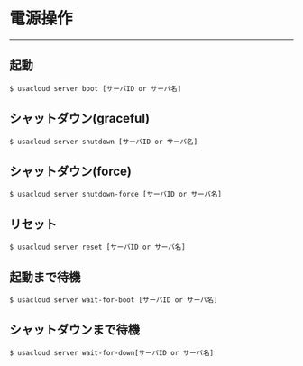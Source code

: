# 電源操作

---

## 起動

```console
$ usacloud server boot [サーバID or サーバ名]
```

## シャットダウン(graceful)

```console
$ usacloud server shutdown [サーバID or サーバ名]
```

## シャットダウン(force)

```console
$ usacloud server shutdown-force [サーバID or サーバ名]
```

## リセット

```console
$ usacloud server reset [サーバID or サーバ名]
```

## 起動まで待機

```console
$ usacloud server wait-for-boot [サーバID or サーバ名]
```

## シャットダウンまで待機

```console
$ usacloud server wait-for-down[サーバID or サーバ名]
```

